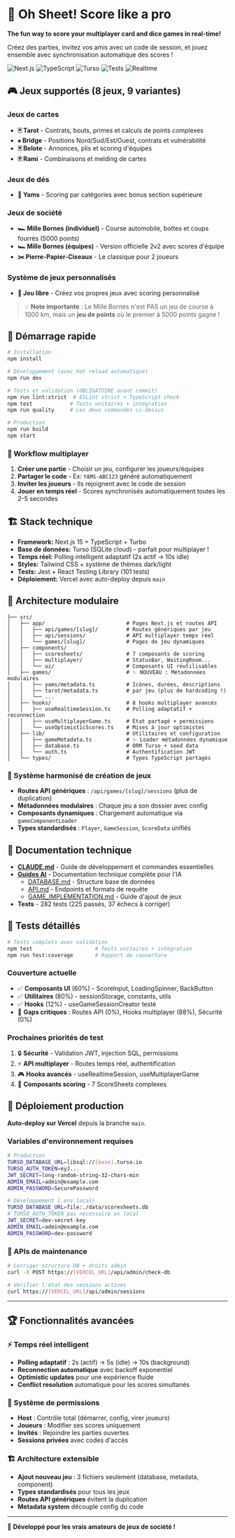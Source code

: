 # 🎯 Oh Sheet! Score like a pro

**The fun way to score your multiplayer card and dice games in real-time!**

Créez des parties, invitez vos amis avec un code de session, et jouez ensemble avec synchronisation automatique des scores !

![Next.js](https://img.shields.io/badge/Next.js-15.0-black?logo=next.js)
![TypeScript](https://img.shields.io/badge/TypeScript-5.0-blue?logo=typescript)
![Turso](https://img.shields.io/badge/Turso-SQLite-green?logo=sqlite)
![Tests](https://img.shields.io/badge/Tests-225%20passed-green)
![Realtime](https://img.shields.io/badge/Realtime-Polling-blue)

## 🎮 Jeux supportés (8 jeux, 9 variantes)

### Jeux de cartes
- **🃏 Tarot** - Contrats, bouts, primes et calculs de points complexes
- **♠️ Bridge** - Positions Nord/Sud/Est/Ouest, contrats et vulnérabilité
- **🃏 Belote** - Annonces, plis et scoring d'équipes
- **🃏 Rami** - Combinaisons et melding de cartes

### Jeux de dés
- **🎲 Yams** - Scoring par catégories avec bonus section supérieure

### Jeux de société
- **🏎️ Mille Bornes (individuel)** - Course automobile, bottes et coups fourrés (5000 points)
- **🏎️ Mille Bornes (équipes)** - Version officielle 2v2 avec scores d'équipe
- **✂️ Pierre-Papier-Ciseaux** - Le classique pour 2 joueurs

### Système de jeux personnalisés
- **🎯 Jeu libre** - Créez vos propres jeux avec scoring personnalisé

> 💡 **Note importante** : Le Mille Bornes n'est PAS un jeu de course à 1000 km, mais un **jeu de points** où le premier à 5000 points gagne !

## 🚀 Démarrage rapide

```bash
# Installation
npm install

# Développement (avec hot reload automatique)
npm run dev

# Tests et validation (OBLIGATOIRE avant commit)
npm run lint:strict  # ESLint strict + TypeScript check
npm test            # Tests unitaires + intégration  
npm run quality     # Les deux commandes ci-dessus

# Production
npm run build
npm start
```

### 🎯 Workflow multiplayer

1. **Créer une partie** - Choisir un jeu, configurer les joueurs/équipes
2. **Partager le code** - Ex: `YAMS-ABC123` généré automatiquement  
3. **Inviter les joueurs** - Ils rejoignent avec le code de session
4. **Jouer en temps réel** - Scores synchronisés automatiquement toutes les 2-5 secondes

## 🏗️ Stack technique

- **Framework:** Next.js 15 + TypeScript + Turbo
- **Base de données:** Turso (SQLite cloud) - parfait pour multiplayer !
- **Temps réel:** Polling intelligent adaptatif (2s actif → 10s idle)
- **Styles:** Tailwind CSS + système de thèmes dark/light
- **Tests:** Jest + React Testing Library (101 tests)
- **Déploiement:** Vercel avec auto-deploy depuis `main`

## 📁 Architecture modulaire

```
├── src/
│   ├── app/                          # Pages Next.js et routes API
│   │   ├── api/games/[slug]/         # Routes génériques par jeu  
│   │   ├── api/sessions/             # API multiplayer temps réel
│   │   └── games/[slug]/             # Pages de jeu dynamiques
│   ├── components/
│   │   ├── scoresheets/              # 7 composants de scoring
│   │   ├── multiplayer/              # StatusBar, WaitingRoom...
│   │   └── ui/                       # Composants UI réutilisables
│   ├── games/                        # ✨ NOUVEAU : Métadonnées modulaires
│   │   ├── yams/metadata.ts          # Icônes, durées, descriptions
│   │   ├── tarot/metadata.ts         # par jeu (plus de hardcoding !)
│   │   └── ...
│   ├── hooks/                        # 8 hooks multiplayer avancés
│   │   ├── useRealtimeSession.ts     # Polling adaptatif + reconnection
│   │   ├── useMultiplayerGame.ts     # État partagé + permissions
│   │   └── useOptimisticScores.ts    # Mises à jour optimistes
│   ├── lib/                          # Utilitaires et configuration
│   │   ├── gameMetadata.ts           # ✨ Loader métadonnées dynamique
│   │   ├── database.ts               # ORM Turso + seed data
│   │   └── auth.ts                   # Authentification JWT
│   └── types/                        # Types TypeScript partagés
```

### 🎯 Système harmonisé de création de jeux

- **Routes API génériques** : `/api/games/[slug]/sessions` (plus de duplication)
- **Métadonnées modulaires** : Chaque jeu a son dossier avec config
- **Composants dynamiques** : Chargement automatique via `gameComponentLoader`  
- **Types standardisés** : `Player`, `GameSession`, `ScoreData` unifiés

## 📖 Documentation technique

- **[CLAUDE.md](./CLAUDE.md)** - Guide de développement et commandes essentielles
- **[Guides AI](./docs/ai-guide/)** - Documentation technique complète pour l'IA
  - [DATABASE.md](./docs/ai-guide/DATABASE.md) - Structure base de données
  - [API.md](./docs/ai-guide/API.md) - Endpoints et formats de requête
  - [GAME_IMPLEMENTATION.md](./docs/ai-guide/GAME_IMPLEMENTATION.md) - Guide d'ajout de jeux
- **Tests** - 282 tests (225 passés, 37 échecs à corriger)

## 🧪 Tests détaillés

```bash
# Tests complets avec validation
npm test                    # Tests unitaires + intégration
npm run test:coverage       # Rapport de couverture
```

### Couverture actuelle
- ✅ **Composants UI** (60%) - ScoreInput, LoadingSpinner, BackButton  
- ✅ **Utilitaires** (80%) - sessionStorage, constants, utils
- ✅ **Hooks** (12%) - useGameSessionCreator testé
- 🚨 **Gaps critiques** : Routes API (0%), Hooks multiplayer (88%), Sécurité (0%)

### Prochaines priorités de test
1. 🔒 **Sécurité** - Validation JWT, injection SQL, permissions
2. ⚡ **API multiplayer** - Routes temps réel, authentification  
3. 🎮 **Hooks avancés** - useRealtimeSession, useMultiplayerGame
4. 🧩 **Composants scoring** - 7 ScoreSheets complexes

## 🚢 Déploiement production

**Auto-deploy sur Vercel** depuis la branche `main`.

### Variables d'environnement requises

```bash
# Production
TURSO_DATABASE_URL=libsql://[base].turso.io
TURSO_AUTH_TOKEN=eyJ...
JWT_SECRET=long-random-string-32-chars-min
ADMIN_EMAIL=admin@example.com
ADMIN_PASSWORD=SecurePassword

# Développement (.env.local)
TURSO_DATABASE_URL=file:./data/scoresheets.db
# TURSO_AUTH_TOKEN pas nécessaire en local  
JWT_SECRET=dev-secret-key
ADMIN_EMAIL=admin@example.com
ADMIN_PASSWORD=dev-password
```

### 🔧 APIs de maintenance

```bash
# Corriger structure DB + droits admin
curl -X POST https://[VERCEL_URL]/api/admin/check-db

# Vérifier l'état des sessions actives
curl https://[VERCEL_URL]/api/admin/sessions
```

---

## 🏆 Fonctionnalités avancées

### ⚡ Temps réel intelligent
- **Polling adaptatif** : 2s (actif) → 5s (idle) → 10s (background)  
- **Reconnection automatique** avec backoff exponentiel
- **Optimistic updates** pour une expérience fluide
- **Conflict resolution** automatique pour les scores simultanés

### 🎯 Système de permissions
- **Host** : Contrôle total (démarrer, config, virer joueurs)
- **Joueurs** : Modifier ses scores uniquement
- **Invités** : Rejoindre les parties ouvertes
- **Sessions privées** avec codes d'accès

### 🏗️ Architecture extensible  
- **Ajout nouveau jeu** : 3 fichiers seulement (database, metadata, component)
- **Types standardisés** pour tous les jeux
- **Routes API génériques** évitent la duplication  
- **Metadata system** découple config du code

---

🎲 **Développé pour les vrais amateurs de jeux de société !**